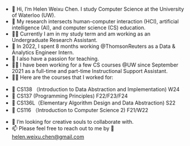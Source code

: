 - 👋 Hi, I’m Helen Weixu Chen. I study Computer Science at the University of Waterloo (UW). 
- 👀 My research intersects human-computer interaction (HCI), artificial intelligence (AI), and computer science (CS) education.
- 🧑‍🎓 Currently I am in my study term and am working as an Undergraduate Research Assistant. 
- 👔 In 2022, I spent 8 months working @ThomsonReuters as a Data & Analytics Engineer Intern.
- 🌱 I also have a passion for teaching. 
- 👩‍🏫 I have been working for a few CS courses @UW since September 2021 as a full-time and part-time Instructional Support Assistant.
- 👩‍🏫 Here are the courses that I worked for:
* 📖 CS138 （Introduction to Data Abstraction and Implementation) W24
* 📖 CS137 (Programming Principles) F22/F23/F24
* 📖 CS136L（Elementary Algorithm Design and Data Abstraction) S22
* 📖 CS116 （Introduction to Computer Science 2) F21/W22
- 💞️ I’m looking for creative souls to collaborate with.
- 📫 Please feel free to reach out to me by 📧 helen.weixu.chen@gmail.com

<!---
w352chen/w352chen is a ✨ special ✨ repository because its `README.md` (this file) appears on your GitHub profile.
You can click the Preview link to take a look at your changes.
--->
